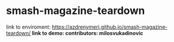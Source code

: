 # smash-magazine-teardown
link to enviroment: https://azdrenymeri.github.io/smash-magazine-teardown/
<b>link to demo: 
contributors: milosvukadinovic
